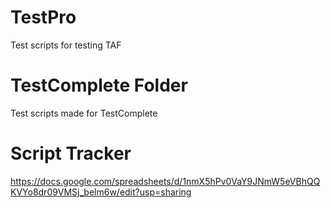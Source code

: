 # TestPro
Test scripts for testing TAF

# TestComplete Folder
Test scripts made for TestComplete

# Script Tracker
https://docs.google.com/spreadsheets/d/1nmX5hPv0VaY9JNmW5eVBhQQKVYo8dr09VMSj_belm6w/edit?usp=sharing